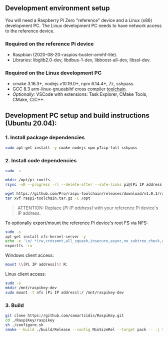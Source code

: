 ## Development environment setup

You will need a Raspberry Pi Zero "reference" device and a Linux (x86) development PC. The Linux development PC needs to have network access to the reference device.

### Required on the reference Pi device

* Raspbian (2020-08-20-raspios-buster-armhf-lite).
* Libraries: libglib2.0-dev, libdbus-1-dev, libboost-all-dev, libssl-dev.

### Required on the Linux development PC

* cmake 3.16.3+, nodejs v10.19.0+, npm 6.14.4+, 7z, sshpass.
* GCC 8.3 arm-linux-gnueabihf cross compiler [toolchain](https://github.com/Pro/raspi-toolchain/releases/download/v1.0.1/raspi-toolchain.tar.gz).
* *Optionally:* VSCode with extensions: Task Explorer, CMake Tools, CMake, C/C++.


## Development PC setup and build instructions (Ubuntu 20.04):

### 1. Install package dependencies

```sh
sudo apt-get install -y cmake nodejs npm p7zip-full sshpass
```

### 2. Install code dependencies

```sh
sudo -s

mkdir /opt/pi-rootfs
rsync -vR --progress -rl --delete-after --safe-links pi@[Pi IP address]:/{lib,usr,opt/vc/lib} /opt/pi-rootfs

wget https://github.com/Pro/raspi-toolchain/releases/download/v1.0.1/raspi-toolchain.tar.gz
tar xvf raspi-toolchain.tar.gz -C /opt
```
> ATTENTION: Replace *[Pi IP address]* with your reference Pi device's IP address.

To optionally export/mount the reference Pi device's root FS via NFS:
```sh
sudo -s
apt-get install nfs-kernel-server -y
echo -e '\n/ *(rw,crossmnt,all_squash,insecure,async,no_subtree_check,anonuid=1000,anongid=1000)' >> /etc/exports
exportfs -ra
```

Windows client access:
```sh
mount \\[Pi IP address]\! R:
```

Linux client access:
```sh
sudo -s
mkdir /mnt/raspikey-dev
sudo mount -t nfs [Pi IP address]:/ /mnt/raspikey-dev
```

### 3. Build

```sh
git clone https://github.com/samartzidis/RaspiKey.git
cd ./RaspiKey/raspikey
sh ./configure.sh
cmake --build ./build/Release --config MinSizeRel --target pack -- -j 10
```



